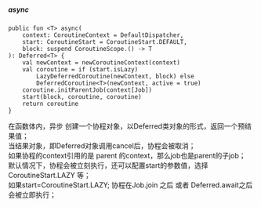 ##### async  

```
public fun <T> async(
    context: CoroutineContext = DefaultDispatcher,
    start: CoroutineStart = CoroutineStart.DEFAULT,
    block: suspend CoroutineScope.() -> T
): Deferred<T> {
    val newContext = newCoroutineContext(context)
    val coroutine = if (start.isLazy)
        LazyDeferredCoroutine(newContext, block) else
        DeferredCoroutine<T>(newContext, active = true)
    coroutine.initParentJob(context[Job])
    start(block, coroutine, coroutine)
    return coroutine
}
```  

在函数体内，异步 创建一个协程对象，以Deferred类对象的形式，返回一个预结果值；  
当结果对象，即Deferred对象调用cancel后，协程会被取消；  
如果协程的context引用的是 parent 的context，那么job也是parent的子job；  
默认情况下，协程会被立刻执行，还可以配置start的参数值，选择 CoroutineStart.LAZY 等；  
如果start=CoroutineStart.LAZY; 协程在Job.join 之后 或者 Deferred.await之后会被立即执行；    

